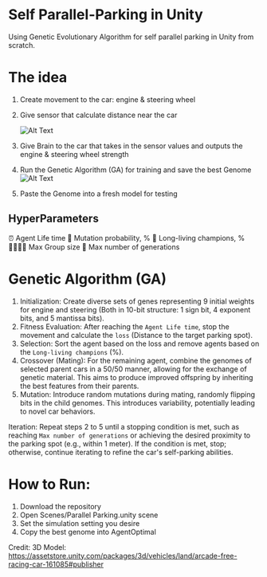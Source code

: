 # Self Parallel-Parking in Unity
Using Genetic Evolutionary Algorithm for self parallel parking in Unity from scratch.

# The idea
1. Create movement to the car: engine & steering wheel
2. Give sensor that calculate distance near the car
   
   ![Alt Text](ReadMeAsset/Sensor.gif)
4. Give Brain to the car that takes in the sensor values and outputs the engine & steering wheel strength
5. Run the Genetic Algorithm (GA) for training and save the best Genome
   ![Alt Text](ReadMeAsset/Generations.gif)
7. Paste the Genome into a fresh model for testing

## HyperParameters
⏰ Agent Life time
👾 Mutation probability, %
💪 Long-living champions, %
👩‍👨‍👧‍👦 Max Group size
📅 Max number of generations

# Genetic Algorithm (GA)
1. Initialization: Create diverse sets of genes representing 9 initial weights for engine and steering (Both in 10-bit structure: 1 sign bit, 4 exponent bits, and 5 mantissa bits).
2. Fitness Evaluation: After reaching the `Agent Life time`, stop the movement and calculate the `loss` (Distance to the target parking spot).
3. Selection: Sort the agent based on the loss and remove agents based on the `Long-living champions` (%). 
4. Crossover (Mating): For the remaining agent, combine the genomes of selected parent cars in a 50/50 manner, allowing for the exchange of genetic material. This aims to produce improved offspring by inheriting the best features from their parents.
5. Mutation: Introduce random mutations during mating, randomly flipping bits in the child genomes. This introduces variability, potentially leading to novel car behaviors.

Iteration: Repeat steps 2 to 5 until a stopping condition is met, such as reaching `Max number of generations` or achieving the desired proximity to the parking spot (e.g., within 1 meter). If the condition is met, stop; otherwise, continue iterating to refine the car's self-parking abilities.

# How to Run:
1. Download the repository
2. Open Scenes/Parallel Parking.unity scene
3. Set the simulation setting you desire
4. Copy the best genome into AgentOptimal

Credit:
3D Model: https://assetstore.unity.com/packages/3d/vehicles/land/arcade-free-racing-car-161085#publisher
